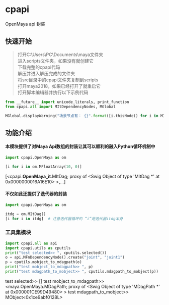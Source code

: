 # cpapi

OpenMaya api 封装

## 快速开始

> 打开C:\Users\PC\Documents\maya文件夹  
> 进入scripts文件夹，如果没有就创建它  
> 下载完整的cpapi代码  
> 解压并进入解压完成的文件夹  
> 将src目录中的cpapi文件夹复制到scripts  
> 打开maya2018，如果已经打开了就重启它  
> 打开脚本编辑器并执行以下示例代码

```python
from __future__ import unicode_literals, print_function
from cpapi.all import MItDependencyNodes, MGlobal

MGlobal.displayWarning("场景节点有： {}".format([i.thisNode() for i in MItDependencyNodes()]))
```

## 功能介绍

#### 本模块提供了对Maya Api数组的封装让其可以顺利的融入Python循环机制中

```python
import cpapi.OpenMaya as om

[i for i in om.MFloatArray(10, 0)]
```

[<cpapi.__OpenMaya_it__.MItDag; proxy of <Swig Object of type 'MItDag *' at 0x0000000016A16E10> >,...]

#### 不仅如此还提供了迭代器的封装

```python
import cpapi.OpenMaya as om

itdg = om.MItDag()
[i for i in itdg]  # 注意迭代器循环的 “i”是迭代器itdg本身
```

### 工具集模块
```python
import cpapi.all as api
import cpapi.utils as cputils
print("test selected>> ", cputils.selected())
o = api.MFnDependencyNode().create("joint", "joint1")
p = cputils.mobject_to_mdagpath(o)
print("test mobject_to_mdagpath>> ", p)
print("test mdagpath_to_mobject>> ", cputils.mdagpath_to_mobject(p))
```
test selected>>  []
test mobject_to_mdagpath>>  <maya.OpenMaya.MDagPath; proxy of <Swig Object of type 'MDagPath *' at 0x000001CE99D49480> >
test mdagpath_to_mobject>>  MObject<0x1ce9abf0128L>
